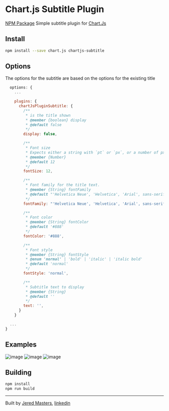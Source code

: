 # Chart.js Subtitle Plugin
[NPM Package][npm-url]
Simple subtitle plugin for [Chart.Js][chartjs]

## Install
```bash
npm install --save chart.js chartjs-subtitle
```

## Options
The options for the subtitle are based on the options for the existing title
```javascript
  options: {
    ...

    plugins: {
      chartJsPluginSubtitle: {
        /**
         * is the title shown
         * @member {boolean} display
         * @default false
         */
        display: false,

        /**
         * Font size
         * Expects either a string with `pt` or `px`, or a number of px
         * @member {Number}
         * @default 12
         */
        fontSize: 12,

        /**
         * Font family for the title text.
         * @member {String} fontFamily
         * @default "'Helvetica Neue', 'Helvetica', 'Arial', sans-serif"
         */
        fontFamily: "'Helvetica Neue', 'Helvetica', 'Arial', sans-serif",

        /**
         * Font color
         * @member {String} fontColor
         * @default '#888'
         */
        fontColor: '#888',

        /**
         * Font style
         * @member {String} fontStyle
         * @enum 'normal' | 'bold' | 'italic' | 'italic bold'
         * @default 'normal'
         */
        fontStyle: 'normal',

        /**
         * Subtitle text to display
         * @member {String}
         * @default ''
         */
        text: '',
      }
    }

  ...
}
```

## Examples
![image](https://user-images.githubusercontent.com/10936951/47205090-8e9e1200-d3b7-11e8-91cc-b81a572c8283.png)
![image](https://user-images.githubusercontent.com/10936951/47205101-9a89d400-d3b7-11e8-8098-bdb8acf3a5b4.png)
![image](https://user-images.githubusercontent.com/10936951/47205132-a9708680-d3b7-11e8-975f-58f35e88d67b.png)


## Building

```sh
npm install
npm run build
```


*** 

Built by [Jered Masters][jered-cc], [linkedin][linkedin]


[jered-cc]: http://jered.cc
[linkedin]: https://www.linkedin.com/in/jeredmasters/
[npm-url]: https://www.npmjs.com/package/chartjs-subtitle
[chartjs]: https://www.chartjs.org/